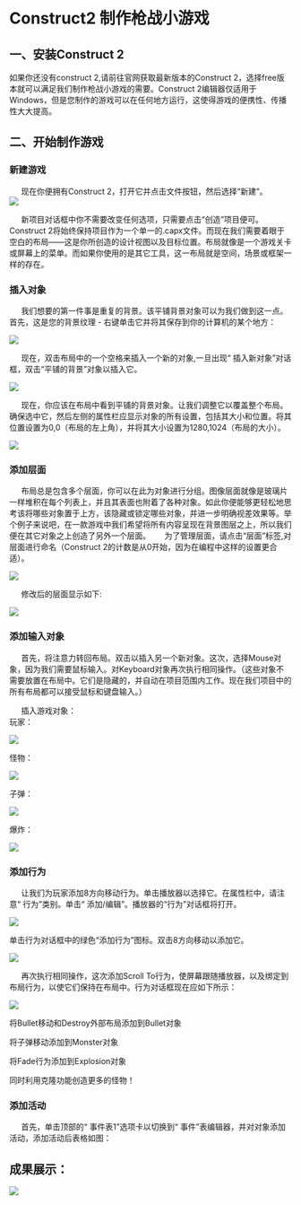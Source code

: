 # Construct2 制作枪战小游戏
## 一、安装Construct 2
如果你还没有construct 2,请前往官网获取最新版本的Construct 2，选择free版本就可以满足我们制作枪战小游戏的需要。Construct 2编辑器仅适用于Windows，但是您制作的游戏可以在任何地方运行，这使得游戏的便携性、传播性大大提高。
## 二、开始制作游戏

### 新建游戏
&ensp;&ensp;&ensp;现在你便拥有Construct 2，打开它并点击文件按钮，然后选择“新建”。  
![](http://gamerboom.com/wp-content/uploads/2012/05/file-newfrom-scirra.com_.png)

&ensp;&ensp;&ensp;新项目对话框中你不需要改变任何选项，只需要点击“创造”项目便可。Construct 2将始终保持项目作为一个单一的.capx文件。而现在我们需要着眼于空白的布局——这是你所创造的设计视图以及目标位置。布局就像是一个游戏关卡或屏幕上的菜单。而如果你使用的是其它工具，这一布局就是空间，场景或框架一样的存在。
### 插入对象
&ensp;&ensp;&ensp;我们想要的第一件事是重复的背景。该平铺背景对象可以为我们做到这一点。首先，这是您的背景纹理 - 右键单击​​它并将其保存到你的计算机的某个地方：

![](https://www.scirra.com/images/articles/bg.png)

&ensp;&ensp;&ensp;现在，双击布局中的一个空格来插入一个新的对象,一旦出现“ 插入新对象”对话框，双击“平铺的背景”对象以插入它。

![](https://www.scirra.com/images/articles/insertobject.png)

&ensp;&ensp;&ensp;现在，你应该在布局中看到平铺的背景对象。让我们调整它以覆盖整个布局。确保选中它，然后左侧的属性栏应显示对象的所有设置，包括其大小和位置。将其位置设置为0,0（布局的左上角），并将其大小设置为1280,1024（布局的大小）。

![](https://www.scirra.com/images/articles/tiledproperties.png)
### 添加层面
&ensp;&ensp;&ensp;布局总是包含多个层面，你可以在此为对象进行分组。图像层面就像是玻璃片一样堆积在每个列表上，并且其表面也附着了各种对象。如此你便能够更轻松地思考该将哪些对象置于上方，该隐藏或锁定哪些对象，并进一步明确视差效果等。举个例子来说吧，在一款游戏中我们希望将所有内容呈现在背景图层之上，所以我们便在其它对象之上创造了另外一个层面。
&ensp;&ensp;&ensp;为了管理层面，请点击“层面”标签,对层面进行命名（Construct 2的计数是从0开始，因为在编程中这样的设置更合适）。

![](http://gamerboom.com/wp-content/uploads/2012/05/layers-tabfrom-scirra.png)

&ensp;&ensp;&ensp;修改后的层面显示如下:


![](http://gamerboom.com/wp-content/uploads/2012/05/layers-barfrom-scirra.png)

### 添加输入对象
&ensp;&ensp;&ensp;首先，将注意力转回布局。双击以插入另一个新对象。这次，选择Mouse对象，因为我们需要鼠标输入。对Keyboard对象再次执行相同操作。（这些对象不需要放置在布局中。它们是隐藏的，并自动在项目范围内工作。现在我们项目中的所有布局都可以接受鼠标和键盘输入。）

&ensp;&ensp;&ensp;插入游戏对象：  
玩家：

![](https://www.scirra.com/images/articles/player.png)

怪物：

![](https://www.scirra.com/images/articles/monster.png)

子弹：

![](https://www.scirra.com/images/articles/Bullet.png)

爆炸：

![](https://www.scirra.com/images/articles/explode.png)

### 添加行为
&ensp;&ensp;&ensp;让我们为玩家添加8方向移动行为。单击播放器以选择它。在属性栏中，请注意“ 行为”类别。单击“ 添加/编辑”。播放器的“行为”对话框将打开。

![](https://www.scirra.com/images/articles/openbehaviors.png)

单击行为对话框中的绿色“添加行为”图标。双击8方向移动以添加它。


![](https://www.scirra.com/images/articles/add8dir.png)

&ensp;&ensp;&ensp;再次执行相同操作，这次添加Scroll To行为，使屏幕跟随播放器，以及绑定到布局行为，以使它们保持在布局中。行为对话框现在应如下所示：

![](https://www.scirra.com/images/articles/playerbehaviors_2.png)

将Bullet移动和Destroy外部布局添加到Bullet对象

将子弹移动添加到Monster对象

将Fade行为添加到Explosion对象

同时利用克隆功能创造更多的怪物！

### 添加活动
&ensp;&ensp;&ensp;首先，单击顶部的“ 事件表1”选项卡以切换到“ 事件”表编辑器，并对对象添加活动，添加活动后表格如图：

## 成果展示：
![](https://github.com/liuhz5/hz-homework/blob/master/QQ%E5%9B%BE%E7%89%8720181011133626.gif?raw=true)